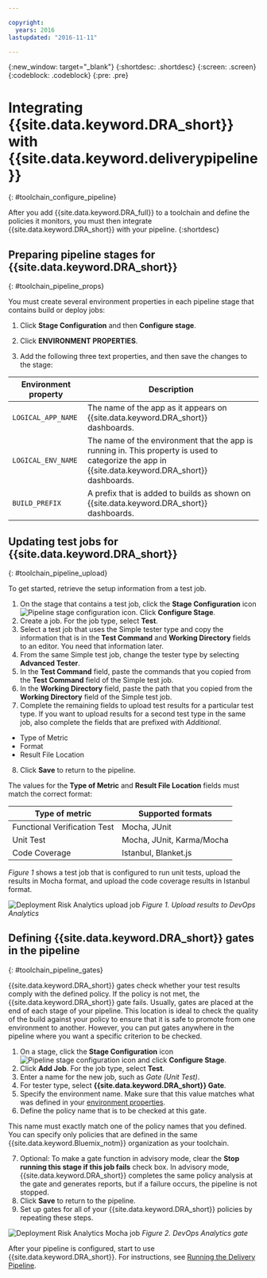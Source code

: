 ```yaml
---

copyright:
  years: 2016
lastupdated: "2016-11-11"

---
```


{:new_window: target="_blank"}
{:shortdesc: .shortdesc}
{:screen: .screen}
{:codeblock: .codeblock}
{:pre: .pre}

# Integrating {{site.data.keyword.DRA_short}} with {{site.data.keyword.deliverypipeline}}
{: #toolchain_configure_pipeline}

After you add {{site.data.keyword.DRA_full}} to a toolchain and define the policies it monitors, you must then integrate {{site.data.keyword.DRA_short}} with your pipeline.
{:shortdesc}

<!--##Configuring the {{site.data.keyword.deliverypipeline}}

{: #toolchain_integration}
To use {{site.data.keyword.DRA_short}}, add it to any toolchain that uses the {{site.data.keyword.deliverypipeline}}.

1. In {{site.data.keyword.Bluemix_notm}}, on the **Toolchains** tab, open a toolchain.

2. On the toolchain's Overview page, click the add (+) button.

3. In the Tool Integrations section, select **{{site.data.keyword.DRA_short}}**.

4. Click **Create Integration**.

5. In your toolchain, click the {{site.data.keyword.deliverypipeline}} tile. You can configure {{site.data.keyword.DRA_short}} in any number of pipelines.-->

## Preparing pipeline stages for {{site.data.keyword.DRA_short}}
{: #toolchain_pipeline_props}

You must create several environment properties in each pipeline stage that contains build or deploy jobs:

1. Click **Stage Configuration** and then **Configure stage**.

2. Click **ENVIRONMENT PROPERTIES**.

3. Add the following three text properties, and then save the changes to the stage:

<table><thead>
<tr>
<th>Environment property</th>
<th>Description</th>
</tr>
</thead><tbody>
<tr>
<td><code>LOGICAL_APP_NAME</code></td>
<td>The name of the app as it appears on {{site.data.keyword.DRA_short}} dashboards. </td>
</tr>
<tr>
<td><code>LOGICAL_ENV_NAME</code></td>
<td>The name of the environment that the app is running in. This property is used to categorize the app in {{site.data.keyword.DRA_short}} dashboards.</td>
</tr>
<tr>
<td><code>BUILD_PREFIX</code></td>
<td>A prefix that is added to builds as shown on {{site.data.keyword.DRA_short}} dashboards.</td>
</tr>
</tbody></table>


## Updating test jobs for {{site.data.keyword.DRA_short}}
{: #toolchain_pipeline_upload}

To get started, retrieve the setup information from a test job.

1. On the stage that contains a test job, click the **Stage Configuration** icon ![Pipeline stage configuration icon](images/pipeline-stage-configuration-icon.png). Click **Configure Stage**.
2. Create a job. For the job type, select **Test**.
3. Select a test job that uses the Simple tester type and copy the information that is in the **Test Command** and **Working Directory** fields to an editor. You need that information later.
4. From the same Simple test job, change the tester type by selecting **Advanced Tester**.
5. In the **Test Command** field, paste the commands that you copied from the **Test Command** field of the Simple test job.
6. In the **Working Directory** field, paste the path that you copied from the **Working Directory** field of the Simple test job.
7. Complete the remaining fields to upload test results for a particular test type. If you want to upload results for a second test type in the same job, also complete the fields that are prefixed with *Additional*.

 * Type of Metric
 * Format
 * Result File Location
8. Click **Save** to return to the pipeline.

The values for the **Type of Metric** and **Result File Location** fields must match the correct format:

<table><thead>
<tr>
<th>Type of metric</th>
<th>Supported formats</th>
</tr>
</thead><tbody>
<tr>
<td>Functional Verification Test</td>
<td>Mocha, JUnit</td>
</tr>
<tr>
<td>Unit Test</td>
<td>Mocha, JUnit, Karma/Mocha</td>
</tr>
<tr>
<td>Code Coverage</td>
<td>Istanbul, Blanket.js</td>
</tr>
</tbody></table>

*Figure 1* shows a test job that is configured to run unit tests, upload the results in Mocha format, and upload the code coverage results in Istanbul format.

![Deployment Risk Analytics upload job](images/DRA_upload_job.png)
*Figure 1. Upload results to DevOps Analytics*

## Defining {{site.data.keyword.DRA_short}} gates in the pipeline
{: #toolchain_pipeline_gates}

{{site.data.keyword.DRA_short}} gates check whether your test results comply with the defined policy. If the policy is not met, the {{site.data.keyword.DRA_short}} gate fails. Usually, gates are placed at the end of each stage of your pipeline. This location is ideal to check the quality of the build against your policy to ensure that it is safe to promote from one environment to another. However, you can put gates anywhere in the pipeline where you want a specific criterion to be checked.

1. On a stage, click the **Stage Configuration** icon ![Pipeline stage configuration icon](images/pipeline-stage-configuration-icon.png) and click **Configure Stage**.
2. Click **Add Job**. For the job type, select **Test**.
3. Enter a name for the new job, such as *Gate (Unit Test)*.
4. For tester type, select **{{site.data.keyword.DRA_short}} Gate**.
5. Specify the environment name. Make sure that this value matches what was defined in your [environment properties](#toolchain_pipeline_props).
6. Define the policy name that is to be checked at this gate.

 This name must exactly match one of the policy names that you defined. You can specify only policies that are defined in the same {{site.data.keyword.Bluemix_notm}} organization as your toolchain.

7. Optional: To make a gate function in advisory mode, clear the **Stop running this stage if this job fails** check box. In advisory mode, {{site.data.keyword.DRA_short}} completes the same policy analysis at the gate and generates reports, but if a failure occurs, the pipeline is not stopped.
8. Click **Save** to return to the pipeline.
9. Set up gates for all of your {{site.data.keyword.DRA_short}} policies by repeating these steps.

![Deployment Risk Analytics Mocha job](images/DRA_gate_job.png)
*Figure 2. DevOps Analytics gate*

After your pipeline is configured, start to use {{site.data.keyword.DRA_short}}. For instructions, see [Running the Delivery Pipeline](/docs/services/DevOpsInsights/pipeline_decision_reports.html#toolchain_reports).

<!--## Performing static code scans and dynamic app scans
{: #toolchain_pipeline_scan}

You can integrate {{site.data.keyword.DRA_short}} with the IBM Security Static Analyzer and IBM AppScan Dynamic Analyzer services to perform static code scans and dynamic app scans. To perform these scans, your project must be associated with a {{site.data.keyword.contdelivery_short}} toolchain that includes the {{site.data.keyword.DRA_short}} and {{site.data.keyword.contdelivery_short}} services. The code and app scans run as test jobs in a pipeline; the results of those test jobs are sent to {{site.data.keyword.DRA_short}}.

To add static code scans or dynamic app scans to your pipeline:
 1. Add the scan test jobs to your pipeline.
 2. Add three new environment properties to whichever stages contain those jobs:
  <table><thead>
  <tr>
  <th>Environment property</th>
  <th>Description</th>
  </tr>
  </thead><tbody>
  <tr>
  <td><code>LOGICAL_APP_NAME</code></td>
  <td>The name of the app as it appears on {{site.data.keyword.DRA_short}} dashboards. </td>
  </tr>
  <tr>
  <td><code>LOGICAL_ENV_NAME</code></td>
  <td>The name of the environment that the app is running in. This property is used to categorize the app in {{site.data.keyword.DRA_short}} dashboards.</td>
  </tr>
  <tr>
  <td><code>BUILD_PREFIX</code></td>
  <td>A prefix that is added to builds as shown on {{site.data.keyword.DRA_short}} dashboards. This is generally the name of the branch of code that acts as build input.</td>
  </tr>
  </tbody></table>

![A pipeline stage that has the required environment properties for DevOps Insights and code or app scanning](images/insights-scan-properties.png)
-->